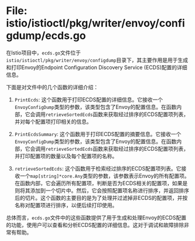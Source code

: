 # File: istio/istioctl/pkg/writer/envoy/configdump/ecds.go

在Istio项目中，`ecds.go`文件位于`istio/istioctl/pkg/writer/envoy/configdump`目录下，其主要作用是用于生成和打印Envoy的Endpoint Configuration Discovery Service (ECDS)配置的详细信息。

下面是对文件中的几个函数的详细介绍：

1. `PrintEcds`: 这个函数用于打印ECDS配置的详细信息。它接收一个`EnvoyConfigDump`类型的参数，该类型包含了Envoy的配置信息。在函数内部，它会调用`retrieveSortedEcds`函数来获取经过排序的ECDS配置项列表，并对每个配置项打印相关的信息。

2. `PrintEcdsSummary`: 这个函数用于打印ECDS配置的摘要信息。它接收一个`EnvoyConfigDump`类型的参数，该类型包含了Envoy的配置信息。在函数内部，它会调用`retrieveSortedEcds`函数来获取经过排序的ECDS配置项列表，并打印配置项的数量以及每个配置项的名称。

3. `retrieveSortedEcds`: 这个函数用于检索经过排序的ECDS配置项列表。它接收一个`map[string]*core.Any`类型的参数，该参数表示Envoy的所有配置项。在函数内部，它会遍历所有配置项，判断是否为ECDS相关的配置项，如果是则将其添加到一个切片中。然后，它会按照配置项名称进行排序，并返回排序后的切片。这个函数的主要目的是为了处理并过滤掉非ECDS的配置项，并按名称对配置项进行排序，以便后续打印使用。

总体而言，`ecds.go`文件中的这些函数提供了用于生成和处理Envoy的ECDS配置的功能，使用户可以查看和分析ECDS配置的详细信息。这对于调试和故障排除非常有帮助。

